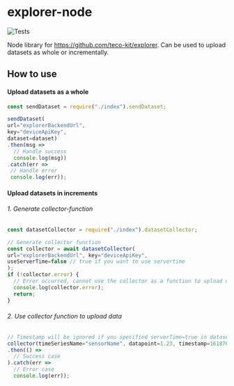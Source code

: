 # explorer-node
![Tests](https://github.com/teco-kit/explorer-node/actions/workflows/nodeTest.yml/badge.svg)

Node library for https://github.com/teco-kit/explorer. Can be used to upload datasets as whole or incrementally.


## How to use

#### Upload datasets as a whole

```js
const sendDataset = require("./index").sendDataset;

sendDataset(
url="explorerBackendUrl",
key="deviceApiKey",
dataset=dataset)
.then(msg => 
  // Handle success
  console.log(msg))
.catch(err => 
 // Handle error
 console.log(err));
```

#### Upload datasets in increments

###### 1. Generate collector-function
```js
const datasetCollector = require("./index").datasetCollector;

// Generate collector function
const collector = await datasetCollector(
url="explorerBackendUrl", key="deviceApiKey",
useServerTime=false // true if you want to use servertime
);
if (!collector.error) {
  // Error occurred, cannot use the collector as a function to upload datasetincrements
  console.log(collector.error);
  return;
}
```
###### 2. Use collector function to upload data

```js
// Timestamp will be ignored if you specified serverTime=true in datasetCollector 
collector(timeSeriesName="sensorName", datapoint=1.23, timestamp=1618760114)
.then(() => 
  // Success case
).catch(err => 
  // Error case
  console.log(err));
```


